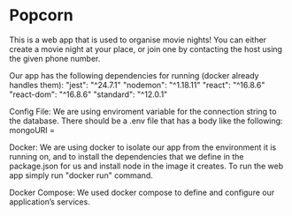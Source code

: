 # Popcorn
This is a web app that is used to organise movie nights! You can either create a movie night at your place, or join one by contacting the host using the given phone number.

Our app has the following dependencies for running (docker already handles them):
    "jest": "^24.7.1"
    "nodemon": "^1.18.11"
    "react": "^16.8.6"
    "react-dom": "^16.8.6"
    "standard": "^12.0.1"
    
Config File:
    We are using enviroment variable for the connection string to the database. There should be a .env file that has a body like the following:
    mongoURI = <your connection string>
  
Docker:
    We are using docker to isolate our app from the environment it is running on, and to install the dependencies that we define in the package.json for us and install node in the image it creates. To run the web app simply run "docker run" command.
    
Docker Compose:
    We used docker compose to define and configure our application’s services. 
